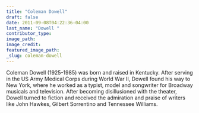 ```yaml
---
title: "Coleman Dowell"
draft: false
date: 2011-09-08T04:22:36-04:00
last_name: "Dowell "
contributor_type:
image_path:
image_credit:
featured_image_path:
_slug: coleman-dowell
---
```


Coleman Dowell (1925-1985) was born and raised in Kentucky. After serving in the US Army Medical Corps during World War II, Dowell found his way to New York, where he worked as a typist, model and songwriter for Broadway musicals and television. After becoming disillusioned with the theater, Dowell turned to fiction and received the admiration and praise of writers like John Hawkes, Gilbert Sorrentino and Tennessee Williams.

